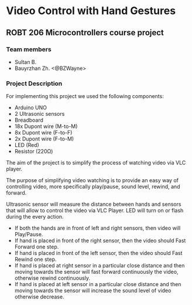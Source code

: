 # Video Control with Hand Gestures
## ROBT 206 Microcontrollers course project 

### Team members
* Sultan B.
* Bauyrzhan Zh.  <@BZWayne>

### Project Description
For implementing this project we used the following components:
* Arduino UNO
* 2 Ultrasonic sensors
* Breadboard
* 18x Dupont wire (M-to-M)
* 8x Dupont wire (F-to-F)
* 2x Dupont wire (F-to-M)
* LED (Red)
* Resistor (220Ω)

The aim of the project is to simplify the process of watching video via VLC player.

The purpose of simplifying video watching is to provide an easy way of controlling video, more specifically play/pause, sound level, rewind, and forward.

Ultrasonic sensor will measure the distance between hands and sensors that will allow to control the video via VLC Player. LED will turn on or flash during the every action. 

* If both the hands are in front of left and right sensors, then video will Play/Pause.
* If hand is placed in front of the right sensor, then the video should Fast Forward one step.
* If hand is placed in front of the left sensor, then the video should Fast Rewind one step.
* If hand is placed at right sensor in a particular close distance and then moving towards the sensor will fast forward continuously the video, otherwise rewind continuously.
* If hand is placed at left sensor in a particular close distance and then moving towards the sensor will increase the sound level of video otherwise decrease.
